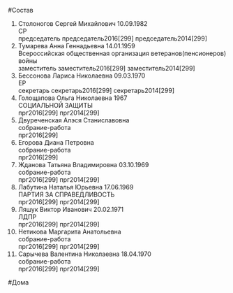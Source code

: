 #Состав  
1. Столоногов Сергей Михайлович 10.09.1982  
    СР  
    председатель председатель2016[299] председатель2014[299]  
2. Тумарева Анна Геннадьевна 14.01.1959  
    Всероссийская общественная организация ветеранов(пенсионеров) войны  
    заместитель заместитель2016[299] заместитель2014[299]  
3. Бессонова Лариса Николаевна 09.03.1970  
    ЕР  
    секретарь секретарь2016[299] секретарь2014[299]  
4. Голощапова Ольга Николаевна 1967  
    СОЦИАЛЬНОЙ ЗАЩИТЫ  
    прг2016[299] прг2014[299]  
5. Двуреченская Алэся Станиславовна  
    собрание-работа  
    прг2016[299]  
6. Егорова Диана Петровна  
    собрание-работа  
    прг2016[299]  
7. Жданова Татьяна Владимировна 03.10.1969  
    собрание-работа  
    прг2016[299] прг2014[299]  
8. Лабутина Наталья Юрьевна 17.06.1969  
    ПАРТИЯ ЗА СПРАВЕДЛИВОСТЬ  
    прг2016[299] прг2014[299]  
9. Ляшук Виктор Иванович 20.02.1971  
    ЛДПР  
    прг2016[299] прг2014[299]  
10. Нетикова Маргарита Анатольевна  
    собрание-работа  
    прг2016[299] прг2014[299]  
11. Сарычева Валентина Николаевна 18.04.1970  
    собрание-работа  
    прг2016[299] прг2014[299]  
  
#Дома  
